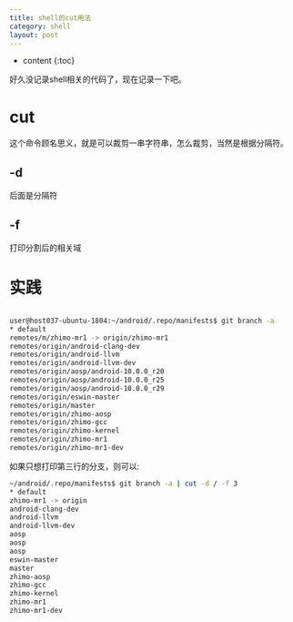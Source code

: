 ```yaml
---
title: shell的cut用法
category: shell
layout: post
---
```

* content
{:toc}

好久没记录shell相关的代码了，现在记录一下吧。

# cut
这个命令顾名思义，就是可以裁剪一串字符串，怎么裁剪，当然是根据分隔符。

## -d
后面是分隔符

## -f
打印分割后的相关域

# 实践
```bash

user@host037-ubuntu-1804:~/android/.repo/manifests$ git branch -a
* default
remotes/m/zhimo-mr1 -> origin/zhimo-mr1
remotes/origin/android-clang-dev
remotes/origin/android-llvm
remotes/origin/android-llvm-dev
remotes/origin/aosp/android-10.0.0_r20
remotes/origin/aosp/android-10.0.0_r25
remotes/origin/aosp/android-10.0.0_r29
remotes/origin/eswin-master
remotes/origin/master
remotes/origin/zhimo-aosp
remotes/origin/zhimo-gcc
remotes/origin/zhimo-kernel
remotes/origin/zhimo-mr1
remotes/origin/zhimo-mr1-dev
```
如果只想打印第三行的分支，则可以:
```bash
~/android/.repo/manifests$ git branch -a | cut -d / -f 3
* default
zhimo-mr1 -> origin
android-clang-dev
android-llvm
android-llvm-dev
aosp
aosp
aosp
eswin-master
master
zhimo-aosp
zhimo-gcc
zhimo-kernel
zhimo-mr1
zhimo-mr1-dev
```
